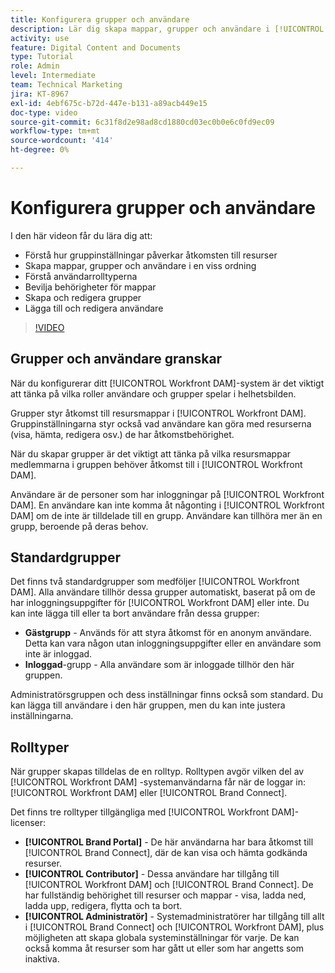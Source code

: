 ```yaml
---
title: Konfigurera grupper och användare
description: Lär dig skapa mappar, grupper och användare i [!UICONTROL Workfront DAM]. Förstå användarrolltyperna och tilldela behörigheter till mappar.
activity: use
feature: Digital Content and Documents
type: Tutorial
role: Admin
level: Intermediate
team: Technical Marketing
jira: KT-8967
exl-id: 4ebf675c-b72d-447e-b131-a89acb449e15
doc-type: video
source-git-commit: 6c31f8d2e98ad8cd1880cd03ec0b0e6c0fd9ec09
workflow-type: tm+mt
source-wordcount: '414'
ht-degree: 0%

---
```


# Konfigurera grupper och användare

I den här videon får du lära dig att:

* Förstå hur gruppinställningar påverkar åtkomsten till resurser
* Skapa mappar, grupper och användare i en viss ordning
* Förstå användarrolltyperna
* Bevilja behörigheter för mappar
* Skapa och redigera grupper
* Lägga till och redigera användare

>[!VIDEO](https://video.tv.adobe.com/v/335230/?quality=12&learn=on)

## Grupper och användare granskar

När du konfigurerar ditt [!UICONTROL Workfront DAM]-system är det viktigt att tänka på vilka roller användare och grupper spelar i helhetsbilden.

Grupper styr åtkomst till resursmappar i [!UICONTROL Workfront DAM]. Gruppinställningarna styr också vad användare kan göra med resurserna (visa, hämta, redigera osv.) de har åtkomstbehörighet.

När du skapar grupper är det viktigt att tänka på vilka resursmappar medlemmarna i gruppen behöver åtkomst till i [!UICONTROL Workfront DAM].

Användare är de personer som har inloggningar på [!UICONTROL Workfront DAM]. En användare kan inte komma åt någonting i [!UICONTROL Workfront DAM] om de inte är tilldelade till en grupp. Användare kan tillhöra mer än en grupp, beroende på deras behov.

## Standardgrupper

Det finns två standardgrupper som medföljer [!UICONTROL Workfront DAM]. Alla användare tillhör dessa grupper automatiskt, baserat på om de har inloggningsuppgifter för [!UICONTROL Workfront DAM] eller inte. Du kan inte lägga till eller ta bort användare från dessa grupper:

* **Gästgrupp** - Används för att styra åtkomst för en anonym användare. Detta kan vara någon utan inloggningsuppgifter eller en användare som inte är inloggad.
* **Inloggad**-grupp - Alla användare som är inloggade tillhör den här gruppen.

Administratörsgruppen och dess inställningar finns också som standard. Du kan lägga till användare i den här gruppen, men du kan inte justera inställningarna.

## Rolltyper

När grupper skapas tilldelas de en rolltyp. Rolltypen avgör vilken del av [!UICONTROL Workfront DAM] -systemanvändarna får när de loggar in: [!UICONTROL Workfront DAM] eller [!UICONTROL Brand Connect].

Det finns tre rolltyper tillgängliga med [!UICONTROL Workfront DAM]-licenser:

* **[!UICONTROL Brand Portal]** - De här användarna har bara åtkomst till [!UICONTROL Brand Connect], där de kan visa och hämta godkända resurser.
* **[!UICONTROL Contributor]** - Dessa användare har tillgång till [!UICONTROL Workfront DAM] och [!UICONTROL Brand Connect]. De har fullständig behörighet till resurser och mappar - visa, ladda ned, ladda upp, redigera, flytta och ta bort.
* **[!UICONTROL Administratör]** - Systemadministratörer har tillgång till allt i [!UICONTROL Brand Connect] och [!UICONTROL Workfront DAM], plus möjligheten att skapa globala systeminställningar för varje. De kan också komma åt resurser som har gått ut eller som har angetts som inaktiva.

<!-- 
Learn more graphic & documentation article link, below
* Understanding the difference between Workfront licenses and Workfront DAM role types
* -->
